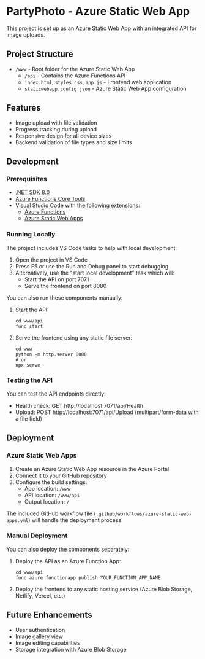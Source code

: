 # PartyPhoto - Azure Static Web App

This project is set up as an Azure Static Web App with an integrated API for image uploads.

## Project Structure

- `/www` - Root folder for the Azure Static Web App
  - `/api` - Contains the Azure Functions API
  - `index.html`, `styles.css`, `app.js` - Frontend web application
  - `staticwebapp.config.json` - Azure Static Web App configuration

## Features

- Image upload with file validation
- Progress tracking during upload
- Responsive design for all device sizes
- Backend validation of file types and size limits

## Development

### Prerequisites

- [.NET SDK 8.0](https://dotnet.microsoft.com/download)
- [Azure Functions Core Tools](https://docs.microsoft.com/en-us/azure/azure-functions/functions-run-local)
- [Visual Studio Code](https://code.visualstudio.com/) with the following extensions:
  - [Azure Functions](https://marketplace.visualstudio.com/items?itemName=ms-azuretools.vscode-azurefunctions)
  - [Azure Static Web Apps](https://marketplace.visualstudio.com/items?itemName=ms-azuretools.vscode-azurestaticwebapps)

### Running Locally

The project includes VS Code tasks to help with local development:

1. Open the project in VS Code
2. Press F5 or use the Run and Debug panel to start debugging
3. Alternatively, use the "start local development" task which will:
   - Start the API on port 7071
   - Serve the frontend on port 8080

You can also run these components manually:

1. Start the API:
   ```pwsh
   cd www/api
   func start
   ```

2. Serve the frontend using any static file server:
   ```pwsh
   cd www
   python -m http.server 8080
   # or
   npx serve
   ```

### Testing the API

You can test the API endpoints directly:

- Health check: GET http://localhost:7071/api/Health
- Upload: POST http://localhost:7071/api/Upload (multipart/form-data with a file field)

## Deployment

### Azure Static Web Apps

1. Create an Azure Static Web App resource in the Azure Portal
2. Connect it to your GitHub repository
3. Configure the build settings:
   - App location: `/www`
   - API location: `/www/api`
   - Output location: `/`

The included GitHub workflow file (`.github/workflows/azure-static-web-apps.yml`) will handle the deployment process.

### Manual Deployment

You can also deploy the components separately:

1. Deploy the API as an Azure Function App:
   ```pwsh
   cd www/api
   func azure functionapp publish YOUR_FUNCTION_APP_NAME
   ```

2. Deploy the frontend to any static hosting service (Azure Blob Storage, Netlify, Vercel, etc.)

## Future Enhancements

- User authentication
- Image gallery view
- Image editing capabilities
- Storage integration with Azure Blob Storage
